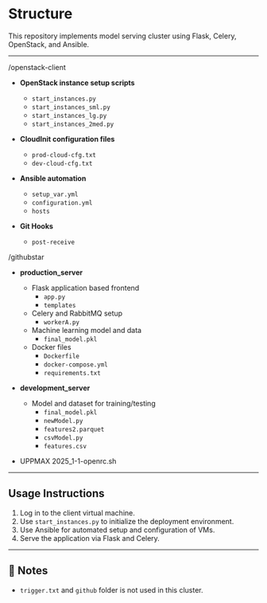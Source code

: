 # Structure

This repository implements model serving cluster using Flask, Celery, OpenStack, and Ansible.

--- 

/openstack-client
- **OpenStack instance setup scripts**  
  - `start_instances.py`  
  - `start_instances_sml.py`  
  - `start_instances_lg.py`  
  - `start_instances_2med.py`  

- **CloudInit configuration files**  
  - `prod-cloud-cfg.txt`  
  - `dev-cloud-cfg.txt`  

- **Ansible automation**  
  - `setup_var.yml`  
  - `configuration.yml`  
  - `hosts`  

- **Git Hooks**  
  - `post-receive`
  

/githubstar
- **production_server**  
  - Flask application based frontend  
    - `app.py`  
    - `templates`  
  - Celery and RabbitMQ setup  
    - `workerA.py`  
  - Machine learning model and data  
    - `final_model.pkl`
  - Docker files  
    - `Dockerfile`  
    - `docker-compose.yml`
    - `requirements.txt` 

- **development_server**  
  - Model and dataset for training/testing  
    - `final_model.pkl`  
    - `newModel.py`  
    - `features2.parquet`  
    - `csvModel.py`  
    - `features.csv`
  
 - UPPMAX 2025_1-1-openrc.sh 
---

##  Usage Instructions

1. Log in to the client virtual machine.
2. Use `start_instances.py` to initialize the deployment environment.
3. Use Ansible for automated setup and configuration of VMs.
4. Serve the application via Flask and Celery.

---

## 📝 Notes

- `trigger.txt` and `github` folder is not used in this cluster.

